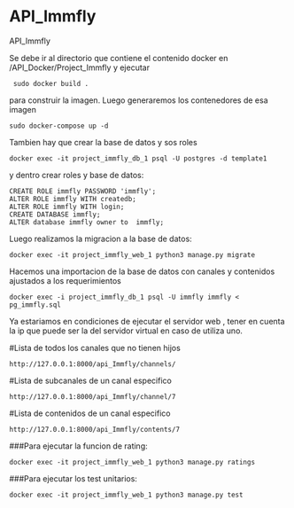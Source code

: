 # API_Immfly
API_Immfly


Se debe ir al directorio que contiene el contenido docker en /API_Docker/Project_Immfly
y ejecutar 

	 sudo docker build .

para construir la imagen.
Luego generaremos los contenedores de esa imagen

	sudo docker-compose up -d

Tambien hay que crear la base de datos y sos roles

 	docker exec -it project_immfly_db_1 psql -U postgres -d template1

y dentro crear roles y base de datos:

	CREATE ROLE immfly PASSWORD 'immfly';
	ALTER ROLE immfly WITH createdb;
	ALTER ROLE immfly WITH login;
	CREATE DATABASE immfly;
	ALTER database immfly owner to  immfly;
	
Luego realizamos la migracion a la base de datos:

	docker exec -it project_immfly_web_1 python3 manage.py migrate

Hacemos una importacion de la base de datos con canales y contenidos ajustados a los requerimientos
	
	docker exec -i project_immfly_db_1 psql -U immfly immfly < pg_immfly.sql

Ya estariamos en condiciones de ejecutar el servidor web , tener en cuenta la ip que puede ser la del servidor virtual en caso de utiliza uno.

#Lista de todos los canales que no tienen hijos	

	http://127.0.0.1:8000/api_Immfly/channels/

#Lista de subcanales de un canal especifico

	http://127.0.0.1:8000/api_Immfly/channel/7

#Lista de contenidos de un canal especifico

	http://127.0.0.1:8000/api_Immfly/contents/7

###Para ejecutar la funcion de rating:

	docker exec -it project_immfly_web_1 python3 manage.py ratings

###Para ejecutar los test unitarios:

	docker exec -it project_immfly_web_1 python3 manage.py test
